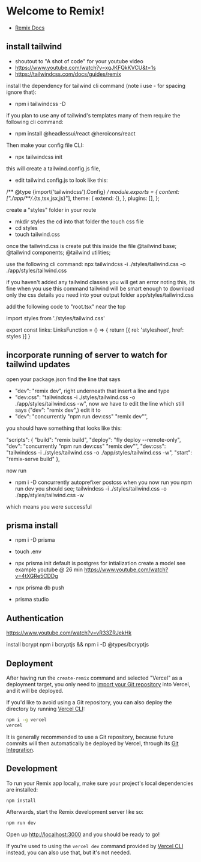 # Welcome to Remix!

- [Remix Docs](https://remix.run/docs)


## install tailwind
  - shoutout to "A shot of code" for your youtube video
  - https://www.youtube.com/watch?v=xgJKFQkKVCU&t=1s
  - https://tailwindcss.com/docs/guides/remix

install the dependency for tailwind cli command (note i use - for spacing ignore that):
 - npm i tailwindcss -D

 if you plan to use any of tailwind's templates many of them require the following cli command:
 - npm install @headlessui/react @heroicons/react

 Then make your config file CLI:
 - npx tailwindcss init 

 this will create a tailwind.config.js file, 
 - edit tailwind.config.js to look like this:
  
  <!-- ------------------------------ -->
  /** @type {import('tailwindcss').Config} */
  module.exports = {
    content: ["./app/**/*.{ts,tsx,jsx,js}"],
    theme: {
      extend: {},
    },
    plugins: [],
  };

  <!-- ------------------------------ -->
 
create a "styles" folder in your route
  - mkdir styles
  the cd into that folder the touch css file
  - cd styles
  - touch tailwind.css

once the tailwind.css is create put this inside the file
  @tailwind base;
  @tailwind components;
  @tailwind utilities;

use the following cli command:
  npx tailwindcss -i ./styles/tailwind.css -o ./app/styles/tailwind.css

if you haven't added any tailwind classes you will get an error noting this, its fine
when you use this command tailwind will be smart enough to download only the css details you need into your output folder app/styles/tailwind.css

add the following code to "root.tsx" near the top

  <!-- ------------------------------ -->
 
import styles from './styles/tailwind.css'

export const links: LinksFunction = () => {
  return [{ rel: 'stylesheet', href: styles }]
}

  <!-- ------------------------------ -->

## incorporate running of server to watch for tailwind updates
 
 open your package.json
 find the line that says
  - "dev": "remix dev",
right underneath that insert a line and type 
  - "dev:css": "tailwindcss -i ./styles/tailwind.css -o ./app/styles/tailwind.css -w",
now we have to edit the line which still says ("dev": "remix dev",) edit it to
  - "dev": "concurrently \"npm run dev:css\" \"remix dev\"",

you should have something that looks like this:

<!-- ------------------------------ -->
  "scripts": {
    "build": "remix build",
    "deploy": "fly deploy --remote-only",
    "dev": "concurrently \"npm run dev:css\" \"remix dev\"",
    "dev:css": "tailwindcss -i ./styles/tailwind.css -o ./app/styles/tailwind.css -w",
    "start": "remix-serve build"
  },
<!-- ------------------------------ -->

now run 
  - npm i -D concurrently autoprefixer postcss
 when you now run you npm run dev you should see;
  tailwindcss -i ./styles/tailwind.css -o ./app/styles/tailwind.css -w

  which means you were successful

## prisma install
- npm i -D prisma
- touch .env

- npx prisma init 
 default is postgres for intialization
 create a model see example youtube @ 26 min https://www.youtube.com/watch?v=4tXGRe5CDDg
 - npx prisma db push
 - prisma studio

## Authentication
 https://www.youtube.com/watch?v=vR33ZRJekHk
 
 install bcrypt
 npm i bcryptjs && npm i -D @types/bcryptjs
## Deployment

After having run the `create-remix` command and selected "Vercel" as a deployment target, you only need to [import your Git repository](https://vercel.com/new) into Vercel, and it will be deployed.

If you'd like to avoid using a Git repository, you can also deploy the directory by running [Vercel CLI](https://vercel.com/cli):

```sh
npm i -g vercel
vercel
```

It is generally recommended to use a Git repository, because future commits will then automatically be deployed by Vercel, through its [Git Integration](https://vercel.com/docs/concepts/git).

## Development

To run your Remix app locally, make sure your project's local dependencies are installed:

```sh
npm install
```

Afterwards, start the Remix development server like so:

```sh
npm run dev
```

Open up [http://localhost:3000](http://localhost:3000) and you should be ready to go!

If you're used to using the `vercel dev` command provided by [Vercel CLI](https://vercel.com/cli) instead, you can also use that, but it's not needed.
